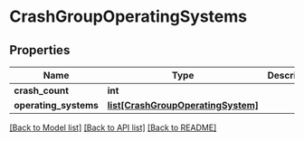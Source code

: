 # CrashGroupOperatingSystems

## Properties
Name | Type | Description | Notes
------------ | ------------- | ------------- | -------------
**crash_count** | **int** |  | [optional] 
**operating_systems** | [**list[CrashGroupOperatingSystem]**](CrashGroupOperatingSystem.md) |  | [optional] 

[[Back to Model list]](../README.md#documentation-for-models) [[Back to API list]](../README.md#documentation-for-api-endpoints) [[Back to README]](../README.md)

